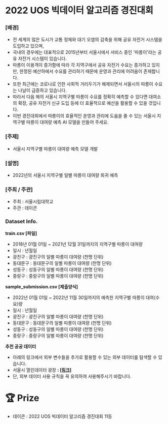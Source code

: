 # **2022 UOS 빅데이터 알고리즘 경진대회**

### [배경]

- 전 세계의 많은 도시가 교통 정체와 대기 오염의 감축을 위해 공유 자전거 시스템을 도입하고 있으며,
- 국내의 경우에는 대표적으로 2015년부터 서울시에서 서비스 중인 '따릉이'라는 공유 자전거 시스템이 있습니다.
- 따릉이 이용객이 증가함에 따라 각 지역구에서 공유 자전거 수요는 증가하고 있지만, 한정된 예산하에서 수요를 관리하기 때문에 운영과 관리에 어려움이 존재합니다.
- 또한 최근에는 코로나로 인한 사회적 거리두기가 해제되면서 서울시의 따릉이 수요는 나날이 급증하고 있습니다.
- 따라서 다음 해의 서울시 지역구별 따릉이 수요를 정확히 예측할 수 있다면 대여소의 확장, 공유 자전거 신규 도입 등에 더 효율적으로 예산을 활용할 수 있을 것입니다.
- 이번 경진대회에서 따릉이의 효율적인 운영과 관리에 도움을 줄 수 있는 서울시 지역구별 따릉이 대여량 예측 AI 모델을 만들어 주세요.

### [주제]

- 서울시 지역구별 따릉이 대여량 예측 모델 개발

### [설명]

- 2022년의 서울시 지역구별 일별 따릉이 대여량 회귀 예측

### [주최 / 주관]

- 주최 : 서울시립대학교
- 주관 : 데이콘

### **Dataset Info.**

**train.csv [파일]**

- 2018년 01월 01일 ~ 2021년 12월 31일까지의 지역구별 따릉이 대여량
- 일시 : 년월일
- 광진구 : 광진구의 일별 따릉이 대여량 (천명 단위)
- 동대문구 : 동대문구의 일별 따릉이 대여량 (천명 단위)
- 성동구 : 성동구의 일별 따릉이 대여량 (천명 단위)
- 중랑구 : 중랑구의 일별 따릉이 대여량 (천명 단위)

**sample_submission.csv [제출양식]**

- 2022년 01월 01일 ~ 2022년 11월 30일까지의 예측한 지역구별 따릉이 대여(수요)량
- 일시 : 년월일
- 광진구 : 광진구의 일별 따릉이 대여량 (천명 단위)
- 동대문구 : 동대문구의 일별 따릉이 대여량 (천명 단위)
- 성동구 : 성동구의 일별 따릉이 대여량 (천명 단위)
- 중랑구 : 중랑구의 일별 따릉이 대여량 (천명 단위)

**추천 공공 데이터**

- 아래의 링크에서 외부 변수들을 추가로 활용할 수 있는 외부 데이터를 탐색할 수 있습니다.
- 서울시 열린데이터 광장 **: [[링크](https://data.seoul.go.kr/)]**
- 단, 외부 데이터 사용 규칙을 꼭 유의하여 사용해주시기 바랍니다.


# 🏆 Prize

- 데이콘 : 2022 UOS 빅데이터 알고리즘 경진대회 11등
